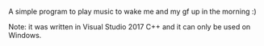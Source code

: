 A simple program to play music to wake me and my gf up in the morning :)

Note: it was written in Visual Studio 2017 C++ and it can only be used on Windows.
